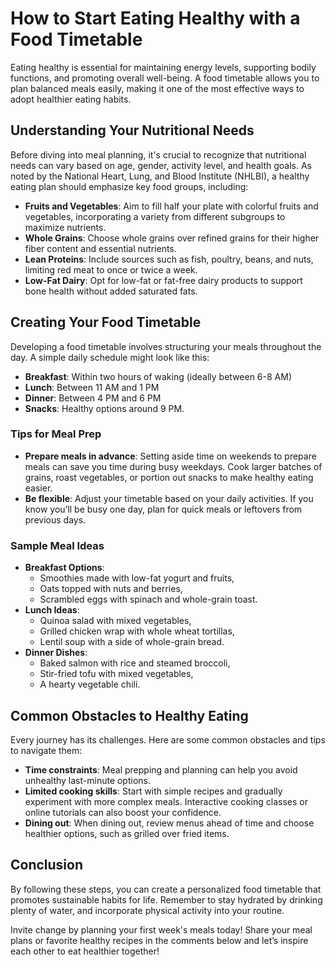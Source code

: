 
# How to Start Eating Healthy with a Food Timetable

Eating healthy is essential for maintaining energy levels, supporting bodily functions, and promoting overall well-being. A food timetable allows you to plan balanced meals easily, making it one of the most effective ways to adopt healthier eating habits.

## Understanding Your Nutritional Needs

Before diving into meal planning, it's crucial to recognize that nutritional needs can vary based on age, gender, activity level, and health goals. As noted by the National Heart, Lung, and Blood Institute (NHLBI), a healthy eating plan should emphasize key food groups, including:

- **Fruits and Vegetables**: Aim to fill half your plate with colorful fruits and vegetables, incorporating a variety from different subgroups to maximize nutrients.
- **Whole Grains**: Choose whole grains over refined grains for their higher fiber content and essential nutrients.
- **Lean Proteins**: Include sources such as fish, poultry, beans, and nuts, limiting red meat to once or twice a week.
- **Low-Fat Dairy**: Opt for low-fat or fat-free dairy products to support bone health without added saturated fats.

## Creating Your Food Timetable

Developing a food timetable involves structuring your meals throughout the day. A simple daily schedule might look like this:

- **Breakfast**: Within two hours of waking (ideally between 6-8 AM)
- **Lunch**: Between 11 AM and 1 PM
- **Dinner**: Between 4 PM and 6 PM
- **Snacks**: Healthy options around 9 PM.

### Tips for Meal Prep

- **Prepare meals in advance**: Setting aside time on weekends to prepare meals can save you time during busy weekdays. Cook larger batches of grains, roast vegetables, or portion out snacks to make healthy eating easier.
- **Be flexible**: Adjust your timetable based on your daily activities. If you know you’ll be busy one day, plan for quick meals or leftovers from previous days.

### Sample Meal Ideas

- **Breakfast Options**: 
  - Smoothies made with low-fat yogurt and fruits, 
  - Oats topped with nuts and berries, 
  - Scrambled eggs with spinach and whole-grain toast.
- **Lunch Ideas**: 
  - Quinoa salad with mixed vegetables, 
  - Grilled chicken wrap with whole wheat tortillas, 
  - Lentil soup with a side of whole-grain bread.
- **Dinner Dishes**: 
  - Baked salmon with rice and steamed broccoli, 
  - Stir-fried tofu with mixed vegetables, 
  - A hearty vegetable chili.

## Common Obstacles to Healthy Eating

Every journey has its challenges. Here are some common obstacles and tips to navigate them:

- **Time constraints**: Meal prepping and planning can help you avoid unhealthy last-minute options.
- **Limited cooking skills**: Start with simple recipes and gradually experiment with more complex meals. Interactive cooking classes or online tutorials can also boost your confidence.
- **Dining out**: When dining out, review menus ahead of time and choose healthier options, such as grilled over fried items.

## Conclusion

By following these steps, you can create a personalized food timetable that promotes sustainable habits for life. Remember to stay hydrated by drinking plenty of water, and incorporate physical activity into your routine.

Invite change by planning your first week's meals today! Share your meal plans or favorite healthy recipes in the comments below and let’s inspire each other to eat healthier together!

